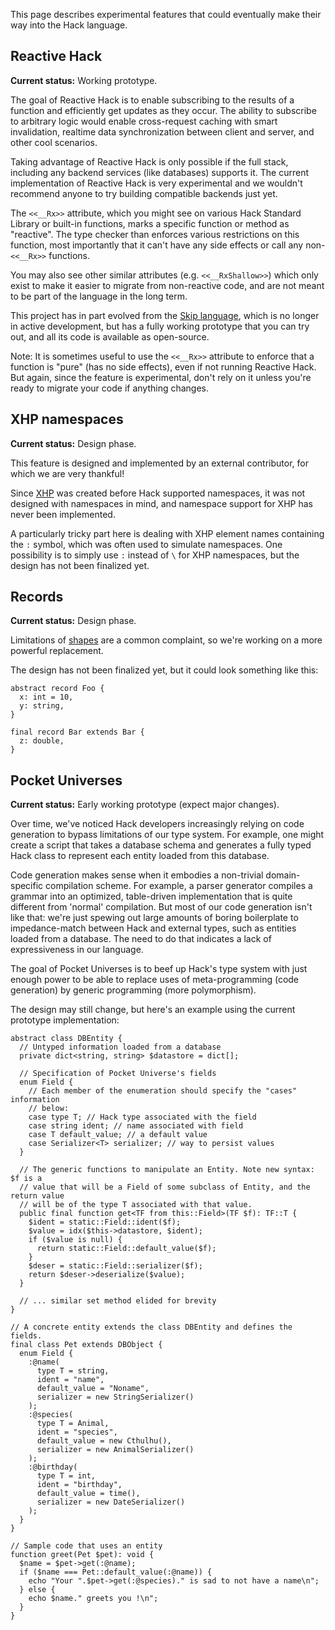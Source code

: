 This page describes experimental features that could eventually make their way
into the Hack language.


## Reactive Hack

**Current status:** Working prototype.

The goal of Reactive Hack is to enable subscribing to the results of a function
and efficiently get updates as they occur. The ability to subscribe to arbitrary
logic would enable cross-request caching with smart invalidation, realtime data
synchronization between client and server, and other cool scenarios.

Taking advantage of Reactive Hack is only possible if the full stack, including
any backend services (like databases) supports it. The current implementation of
Reactive Hack is very experimental and we wouldn't recommend anyone to try
building compatible backends just yet.

The `<<__Rx>>` attribute, which you might see on various Hack Standard Library
or built-in functions, marks a specific function or method as "reactive". The
type checker than enforces various restrictions on this function, most
importantly that it can't have any side effects or call any non-`<<__Rx>>`
functions.

You may also see other similar attributes (e.g. `<<__RxShallow>>`) which only
exist to make it easier to migrate from non-reactive code, and are not meant to
be part of the language in the long term.

This project has in part evolved from the [Skip language](http://skiplang.com/),
which is no longer in active development, but has a fully working prototype that
you can try out, and all its code is available as open-source.

Note: It is sometimes useful to use the `<<__Rx>>` attribute to enforce that a
function is "pure" (has no side effects), even if not running Reactive Hack.
But again, since the feature is experimental, don't rely on it unless you're
ready to migrate your code if anything changes.


## XHP namespaces

**Current status:** Design phase.

This feature is designed and implemented by an external contributor, for which
we are very thankful!

Since [XHP](https://docs.hhvm.com/hack/XHP) was created before Hack supported
namespaces, it was not designed with namespaces in mind, and namespace support
for XHP has never been implemented.

A particularly tricky part here is dealing with XHP element names containing the
`:` symbol, which was often used to simulate namespaces. One possibility is to
simply use `:` instead of `\` for XHP namespaces, but the design has not been
finalized yet.


## Records

**Current status:** Design phase.

Limitations of [shapes](https://docs.hhvm.com/hack/built-in-types/shapes) are a
common complaint, so we're working on a more powerful replacement.

The design has not been finalized yet, but it could look something like this:

```Hack
abstract record Foo {
  x: int = 10,
  y: string,
}

final record Bar extends Bar {
  z: double,
}
```


## Pocket Universes

**Current status:** Early working prototype (expect major changes).

Over time, we've noticed Hack developers increasingly relying on code generation
to bypass limitations of our type system. For example, one might create a script
that takes a database schema and generates a fully typed Hack class to represent
each entity loaded from this database.

Code generation makes sense when it embodies a non-trivial domain-specific
compilation scheme. For example, a parser generator compiles a grammar into an
optimized, table-driven implementation that is quite different from 'normal'
compilation. But most of our code generation isn't like that: we're just spewing
out large amounts of boring boilerplate to impedance-match between Hack and
external types, such as entities loaded from a database. The need to do that
indicates a lack of expressiveness in our language.

The goal of Pocket Universes is to beef up Hack's type system with just enough
power to be able to replace uses of meta-programming (code generation) by
generic programming (more polymorphism).

The design may still change, but here's an example using the current prototype
implementation:

```Hack
abstract class DBEntity {
  // Untyped information loaded from a database
  private dict<string, string> $datastore = dict[];

  // Specification of Pocket Universe's fields
  enum Field {
    // Each member of the enumeration should specify the "cases" information
    // below:
    case type T; // Hack type associated with the field
    case string ident; // name associated with field
    case T default_value; // a default value
    case Serializer<T> serializer; // way to persist values
  }

  // The generic functions to manipulate an Entity. Note new syntax: $f is a
  // value that will be a Field of some subclass of Entity, and the return value
  // will be of the type T associated with that value.
  public final function get<TF from this::Field>(TF $f): TF::T {
    $ident = static::Field::ident($f);
    $value = idx($this->datastore, $ident);
    if ($value is null) {
      return static::Field::default_value($f);
    }
    $deser = static::Field::serializer($f);
    return $deser->deserialize($value);
  }

  // ... similar set method elided for brevity
}

// A concrete entity extends the class DBEntity and defines the fields.
final class Pet extends DBObject {
  enum Field {
    :@name(
      type T = string,
      ident = "name",
      default_value = "Noname",
      serializer = new StringSerializer()
    );
    :@species(
      type T = Animal,
      ident = "species",
      default_value = new Cthulhu(),
      serializer = new AnimalSerializer()
    );
    :@birthday(
      type T = int,
      ident = "birthday",
      default_value = time(),
      serializer = new DateSerializer()
    );
  }
}

// Sample code that uses an entity
function greet(Pet $pet): void {
  $name = $pet->get(:@name);
  if ($name === Pet::default_value(:@name)) {
    echo "Your ".$pet->get(:@species)." is sad to not have a name\n";
  } else {
    echo $name." greets you !\n";
  }
}
